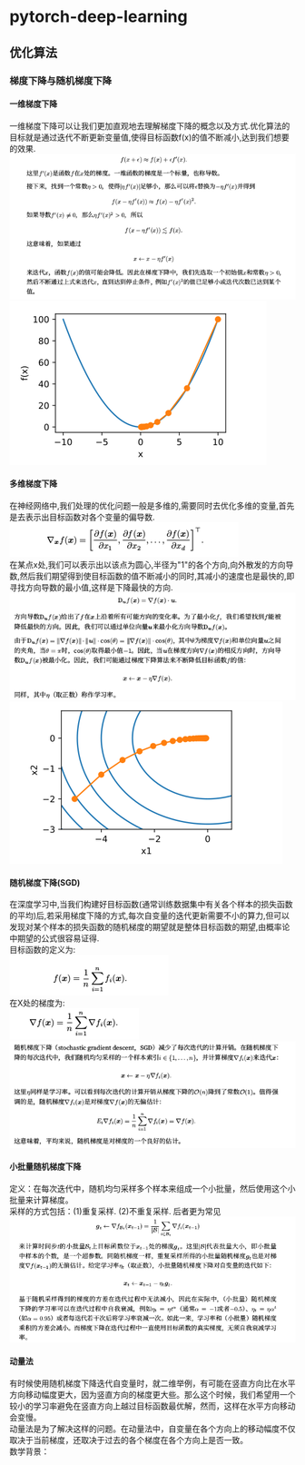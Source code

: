  pytorch-deep-learning
 ========
 优化算法
 -------
### 梯度下降与随机梯度下降
#### 一维梯度下降
  一维梯度下降可以让我们更加直观地去理解梯度下降的概念以及方式.优化算法的目标就是通过迭代不断更新变量值,使得目标函数f(x)的值不断减小,达到我们想要的效果.<br>
![一维梯度下降](https://github.com/MA-JIE/pytorch-deep-learning/blob/master/images/%E4%B8%80%E7%BB%B4.png)
![](https://github.com/MA-JIE/pytorch-deep-learning/blob/master/%E4%BC%98%E5%8C%96%E7%AE%97%E6%B3%95/images/1.png)

#### 多维梯度下降
  在神经网络中,我们处理的优化问题一般是多维的,需要同时去优化多维的变量,首先是去表示出目标函数对各个变量的偏导数. <br>
![](https://github.com/MA-JIE/pytorch-deep-learning/blob/master/images/2.png) <br>
  在某点x处,我们可以表示出以该点为圆心,半径为"1"的各个方向,向外散发的方向导数,然后我们期望得到使目标函数的值不断减小的同时,其减小的速度也是最快的,即寻找方向导数的最小值,这样是下降最快的方向. <br>
![](https://github.com/MA-JIE/pytorch-deep-learning/blob/master/%E4%BC%98%E5%8C%96%E7%AE%97%E6%B3%95/images/3.png)
![](https://github.com/MA-JIE/pytorch-deep-learning/blob/master/%E4%BC%98%E5%8C%96%E7%AE%97%E6%B3%95/images/4.png)

#### 随机梯度下降(SGD)
  在深度学习中,当我们构建好目标函数(通常训练数据集中有关各个样本的损失函数的平均)后,若采用梯度下降的方式,每次自变量的迭代更新需要不小的算力,但可以发现对某个样本的损失函数的随机梯度的期望就是整体目标函数的期望,由概率论中期望的公式很容易证得.<br>
  目标函数的定义为:<br>
  ![](https://github.com/MA-JIE/pytorch-deep-learning/blob/master/%E4%BC%98%E5%8C%96%E7%AE%97%E6%B3%95/images/5.png)<br>
  在X处的梯度为:<br>
  ![](https://github.com/MA-JIE/pytorch-deep-learning/blob/master/%E4%BC%98%E5%8C%96%E7%AE%97%E6%B3%95/images/6.png)<br>
  ![](https://github.com/MA-JIE/pytorch-deep-learning/blob/master/%E4%BC%98%E5%8C%96%E7%AE%97%E6%B3%95/images/7.png)<br>

#### 小批量随机梯度下降
  定义：在每次迭代中，随机均匀采样多个样本来组成一个小批量，然后使用这个小批量来计算梯度。<br>
 采样的方式包括：(1)重复采样. (2)不重复采样. 后者更为常见<br>
 ![](https://github.com/MA-JIE/pytorch-deep-learning/blob/master/%E4%BC%98%E5%8C%96%E7%AE%97%E6%B3%95/images/small_batch.png)<br>
 
#### 动量法
有时候使用随机梯度下降迭代自变量时，就二维举例，有可能在竖直方向比在水平方向移动幅度更大，因为竖直方向的梯度更大些。那么这个时候，我们希望用一个较小的学习率避免在竖直方向上越过目标函数最优解，然而，这样在水平方向移动会变慢。<br>
动量法是为了解决这样的问题。在动量法中，自变量在各个方向上的移动幅度不仅取决于当前梯度，还取决于过去的各个梯度在各个方向上是否一致。<br>
数学背景：<br>

